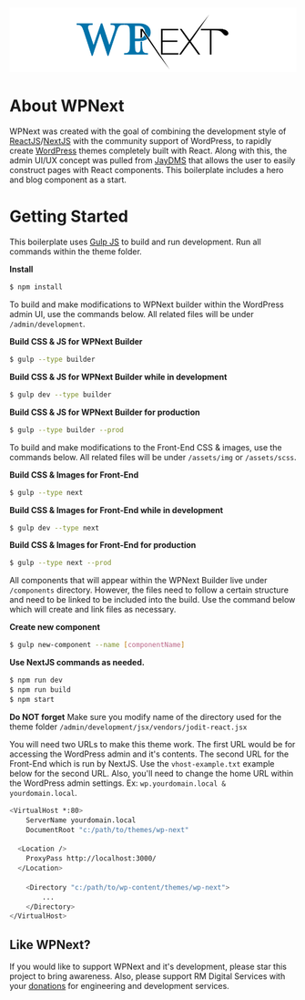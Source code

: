 ![alt text](https://github.com/RecaMedia/wpnext-boilerplate/blob/master/banner.jpg "WPNext")

# About WPNext

WPNext was created with the goal of combining the development style of [ReactJS](https://reactjs.org/)/[NextJS](https://nextjs.org/) with the community support of WordPress, to rapidly create [WordPress](https://wordpress.org/) themes completely built with React. Along with this, the admin UI/UX concept was pulled from [JayDMS](https://github.com/RecaMedia/JayDMS-Dev) that allows the user to easily construct pages with React components. This boilerplate includes a hero and blog component as a start.

# Getting Started

This boilerplate uses [Gulp JS](https://gulpjs.com/) to build and run development. Run all commands within the theme folder.

**Install**
```sh
$ npm install
```

To build and make modifications to WPNext builder within the WordPress admin UI, use the commands below. All related files will be under `/admin/development`.

**Build CSS & JS for WPNext Builder**
```sh
$ gulp --type builder
```

**Build CSS & JS for WPNext Builder while in development**
```sh
$ gulp dev --type builder
```

**Build CSS & JS for WPNext Builder for production**
```sh
$ gulp --type builder --prod
```

To build and make modifications to the Front-End CSS & images, use the commands below. All related files will be under  `/assets/img` or `/assets/scss`.

**Build CSS & Images for Front-End**
```sh
$ gulp --type next
```

**Build CSS & Images for Front-End while in development**
```sh
$ gulp dev --type next
```

**Build CSS & Images for Front-End for production**
```sh
$ gulp --type next --prod
```

All components that will appear within the WPNext Builder live under `/components` directory. However, the files need to follow a certain structure and need to be linked to be included into the build. Use the command below which will create and link files as necessary.

**Create new component**
```sh
$ gulp new-component --name [componentName]
```

**Use NextJS commands as needed.**

```sh
$ npm run dev
$ npm run build
$ npm start
```

**Do NOT forget**
Make sure you modify name of the directory used for the theme folder `/admin/development/jsx/vendors/jodit-react.jsx`

You will need two URLs to make this theme work. The first URL would be for accessing the WordPress admin and it's contents. The second URL for the Front-End which is run by NextJS. Use the `vhost-example.txt` example below for the second URL. Also, you'll need to change the home URL within the WordPress admin settings. Ex: `wp.yourdomain.local & yourdomain.local`.

```sh
<VirtualHost *:80>
	ServerName yourdomain.local
	DocumentRoot "c:/path/to/themes/wp-next"

  <Location />
    ProxyPass http://localhost:3000/
  </Location>

	<Directory "c:/path/to/wp-content/themes/wp-next">
		...
	</Directory>
</VirtualHost>
```

## Like WPNext?

If you would like to support WPNext and it's development, please star this project to bring awareness. Also, please support RM Digital Services with your [donations](https://github.com/sponsors/RecaMedia) for engineering and development services.
